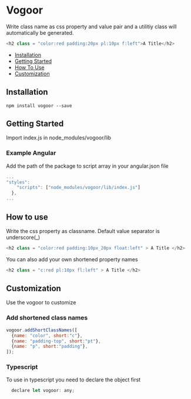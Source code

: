 Vogoor
===========

Write class name as css property and value pair and a utilitiy class will automatically be generated.

````js
<h2 class = "color:red padding:20px pl:10px f:left">A Title</h2>
````

* [Installation](#installation)
* [Getting Started](#getting-started)
* [How To Use](#how-to-use)
* [Customization](#customization)

## Installation

    npm install vogoor --save

## Getting Started

Import index.js in node_modules/vogoor/lib

### Example Angular

Add the path of the package to script array in your angular.json file
````js
...
"styles": 
    "scripts": ["node_modules/vogoor/lib/index.js"]
  },
...
````

## How to use
Write the css property as classname. Default value separator is underscore(_)
````js
<h2 class = "color:red padding:10px_20px float:left" > A Title </h2>
````
You can also add your own shortened property names 
````js
<h2 class = "c:red pl:10px fl:left" > A Title </h2>
````

## Customization
Use the vogoor to customize

### Add shortened class names
````js
vogoor.addShortClassNames([
  {name: "color", short:"c"},
  {name: "padding-top", short:"pt"},
  {name: "p", short:"padding"},
]);
````

### Typescript 

To use in typescript you need to declare the object first
````js
  declare let vogoor: any;
````

